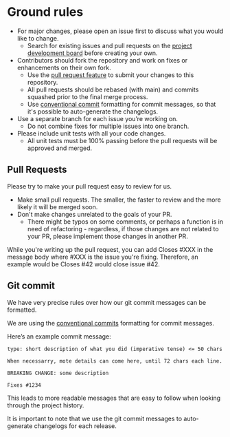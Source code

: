 # Ground rules

* For major changes, please open an issue first to discuss what you would like to change. 
  * Search for existing issues and pull requests on the [project development board](https://github.com/equinor/template-fastapi-react/projects/1) before creating your own.
* Contributors should fork the repository and work on fixes or enhancements on their own fork.
  * Use the [pull request feature](https://docs.github.com/en/pull-requests/collaborating-with-pull-requests/proposing-changes-to-your-work-with-pull-requests/creating-a-pull-request-from-a-fork) to submit your changes to this  repository.
  * All pull requests should be rebased (with main) and commits squashed prior to the final merge process.
  * Use [conventional commit](https://www.conventionalcommits.org/en/v1.0.0/) formatting for commit messages, so that it's possible to auto-generate the changelogs.
* Use a separate branch for each issue you’re working on. 
  * Do not combine fixes for multiple issues into one branch. 
* Please include unit tests with all your code changes.
  * All unit tests must be 100% passing before the pull requests will be approved and merged.
  
## Pull Requests

Please try to make your pull request easy to review for us.

* Make small pull requests. The smaller, the faster to review and the more likely it will be merged soon.
* Don't make changes unrelated to the goals of your PR. 
  * There might be typos on some comments, or perhaps a function is in need of refactoring - regardless, if those changes are not related to your PR, please implement those changes in another PR.

While you're writing up the pull request, you can add Closes #XXX in the message body where #XXX is the issue you're fixing. Therefore, an example would be Closes #42 would close issue #42.

## Git commit 

We have very precise rules over how our git commit messages can be formatted. 

We are using the [conventional commits](https://www.conventionalcommits.org/en/v1.0.0/) formatting for commit messages.

Here’s an example commit message:

```
type: short description of what you did (imperative tense) <= 50 chars

When necessarry, mote details can come here, until 72 chars each line.

BREAKING CHANGE: some description

Fixes #1234
```

 This leads to more readable messages that are easy to follow when looking through the project history.

It is important to note that we use the git commit messages to auto-generate changelogs for each release.

<!---
### Trunk based development

* The main branch should always be deployable.

* We release directly from the trunk and do not create a branch for a release.

* Do not to commit directly to the trunk instead one should create a short lived feature branch (should not last for more than 1-3 days).
-->
